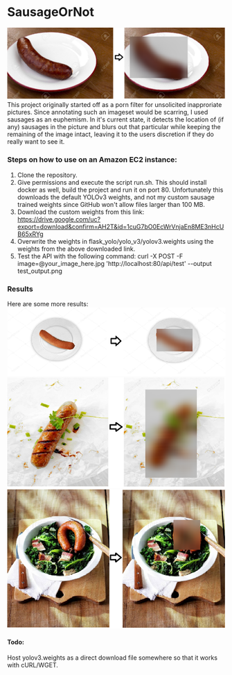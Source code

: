 # SausageOrNot
![1](https://github.com/abnan/SausageOrNot/blob/master/images/1.png "1")
This project originally started off as a porn filter for unsolicited inapproriate pictures. Since annotating such an imageset would be scarring, I used sausages as an euphemism. In it's current state, it detects the location of (if any) sausages in the picture and blurs out that particular while keeping the remaining of the image intact, leaving it to the users discretion if they do really want to see it.

### Steps on how to use on an Amazon EC2 instance:
1. Clone the repository.
2. Give permissions and execute the script run.sh. This should install docker as well, build the project and run it on port 80. Unfortunately this downloads the default YOLOv3 weights, and not my custom sausage trained weights since GitHub won't allow files larger than 100 MB.
3. Download the custom weights from this link: https://drive.google.com/uc?export=download&confirm=AH2T&id=1cuG7bO0EcWrVnjaEn8ME3nHcUB65xRYg
4. Overwrite the weights in flask_yolo/yolo_v3/yolov3.weights using the weights from the above downloaded link.
5. Test the API with the following command: curl -X POST -F image=@your_image_here.jpg 'http://localhost:80/api/test' --output test_output.png

### Results
Here are some more results:
![2](https://github.com/abnan/SausageOrNot/blob/master/images/2.png "2")
![3](https://github.com/abnan/SausageOrNot/blob/master/images/3.png "3")
![4](https://github.com/abnan/SausageOrNot/blob/master/images/4.png "4")

#### Todo:
Host yolov3.weights as a direct download file somewhere so that it works with cURL/WGET.

